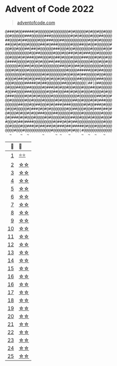 # Advent of Code 2022
> [adventofcode.com](https://adventofcode.com/2022/)

```
@###@#@@#####@#@@@@@@#@@@@@@@#@#@@@@@#@#@@#@@#@@@
@@#@@@@@@###@@@@@@###@@@@@@@@@#@#@#@@@@#@@@##@@@@
##@@@@#@##@@@@@#@@@###@@@##@@@@@@@@@@@#@@#@#@@@@@
##@@#@#@@@#@@@@@##@#@###@@@@@@#@@@##@@#@@#@@@@@@#
@@#@@#@@@##@##@#@@@@@@###@@@#@@#@@@@@@@#@@@@@#@@#
@@@@@@@@@@@#@@##@@@@@@#@@@#@@##@#@#@###@@@#@@@@@@
@@#@@@#@#@###@@##@@@#@@##@#@@@#@@@@###@@@#@#@@#@@
@####@@@@@#@@@#@#@@@##@##@@@@@@@#@@@@@@#@@@#@@#@@
@@@@@@#@@##@#@@@#@@@@@@@@##@@#@@##@#@@@@@@@@#@@@@
@@@#@#@@@@#@@@@@@@@@@@@@@@@@#@@@@######@@#@##@@@@
@@@@@@@@#@@@@@@@@#@#@@@@@@@#@@#@@#@##@@@@@#@@#@@@
#@@@#@##@#@#@@##@@@#@#@@#@#@@@@@@##@@@@@@@###@@@@
@@@#@@@@@#####@#@##@@@@@@@##@@@#@@@@@|##|@##@@@@@
@#@@@##@@@##@@@@@#@###@#@#@@#@@#@@@#@@@##@@#@@@@@
#@@##@@@@###@@@@@@@#@@##@@@##@#@#@@#@@@#@@@@#@#@@
@###@@@@@#@#@#@#@@@@@#@@@@@@@@@@@#@@@@@@@@##@#@@#
@@#@@@@@@#@@#@@@@#@@@@@#@#@@@@@##@@#@@@#@#@###@@@
@@@@@@##@@@#@@##@@@#@#@###@###@@@@@@#@#@@###@#@@@
@#@@#@@@@@#@###@#@#@#@@@@@@@#@@##@@@#@@#@###@##@#
@#@@@#@#@@#@#@@###@@@@##@@@@@@#@@@@#@@@@@@@@#@@@@
@#@###@#@#@@@#@@@@#@#@@@@@#@@@##@@#@@@#@#@@@#@@@#
#@@@#@##@####@@@@@@@@@#@##@#@#@##@@@@@@@@@@@@#@@@
@@#@@@@#@@###@#@##@##@#@###@##@#####@#@@@#@@@#@@@
@@@@#@@@#@@@@@@@@@@@@#@@@@@@@#@#@@|#@@@@@@@@@@@@@
  ~    ~  ~      ~     ~ ~   ~     ~  ~  ~   ~   
```

|        📅 | 🌟        |
|----------:|:----------|
|  [1][d01] | [⭐⭐][s01] |
|  [2][d02] | [☆☆][s02] |
|  [3][d03] | [☆☆][s03] |
|  [4][d04] | [☆☆][s04] |
|  [5][d05] | [☆☆][s05] |
|  [6][d06] | [☆☆][s06] |
|  [7][d07] | [☆☆][s07] |
|  [8][d08] | [☆☆][s08] |
|  [9][d09] | [☆☆][s09] |
| [10][d10] | [☆☆][s10] |
| [11][d11] | [☆☆][s11] |
| [12][d12] | [☆☆][s12] |
| [13][d13] | [☆☆][s13] |
| [14][d14] | [☆☆][s14] |
| [15][d15] | [☆☆][s15] |
| [16][d16] | [☆☆][s16] |
| [16][d16] | [☆☆][s16] |
| [17][d17] | [☆☆][s17] |
| [18][d18] | [☆☆][s18] |
| [19][d19] | [☆☆][s19] |
| [20][d20] | [☆☆][s20] |
| [21][d21] | [☆☆][s21] |
| [22][d22] | [☆☆][s22] |
| [23][d23] | [☆☆][s23] |
| [24][d24] | [☆☆][s24] |
| [25][d25] | [☆☆][s25] |

[d01]: https://adventofcode.com/2022/day/1
[d02]: https://adventofcode.com/2022/day/2
[d03]: https://adventofcode.com/2022/day/3
[d04]: https://adventofcode.com/2022/day/4
[d05]: https://adventofcode.com/2022/day/5
[d06]: https://adventofcode.com/2022/day/6
[d07]: https://adventofcode.com/2022/day/7
[d08]: https://adventofcode.com/2022/day/8
[d09]: https://adventofcode.com/2022/day/9
[d10]: https://adventofcode.com/2022/day/10
[d11]: https://adventofcode.com/2022/day/11
[d12]: https://adventofcode.com/2022/day/12
[d13]: https://adventofcode.com/2022/day/13
[d14]: https://adventofcode.com/2022/day/14
[d15]: https://adventofcode.com/2022/day/15
[d16]: https://adventofcode.com/2022/day/16
[d16]: https://adventofcode.com/2022/day/16
[d17]: https://adventofcode.com/2022/day/17
[d18]: https://adventofcode.com/2022/day/18
[d19]: https://adventofcode.com/2022/day/19
[d20]: https://adventofcode.com/2022/day/20
[d21]: https://adventofcode.com/2022/day/21
[d22]: https://adventofcode.com/2022/day/22
[d23]: https://adventofcode.com/2022/day/23
[d24]: https://adventofcode.com/2022/day/24
[d25]: https://adventofcode.com/2022/day/25

[s01]: src/main/kotlin/Day01.kt
[s02]: src/main/kotlin/Day02.kt
[s03]: src/main/kotlin/Day03.kt
[s04]: src/main/kotlin/Day04.kt
[s05]: src/main/kotlin/Day05.kt
[s06]: src/main/kotlin/Day06.kt
[s07]: src/main/kotlin/Day07.kt
[s08]: src/main/kotlin/Day08.kt
[s09]: src/main/kotlin/Day09.kt
[s10]: src/main/kotlin/Day10.kt
[s11]: src/main/kotlin/Day11.kt
[s12]: src/main/kotlin/Day12.kt
[s13]: src/main/kotlin/Day13.kt
[s14]: src/main/kotlin/Day14.kt
[s15]: src/main/kotlin/Day15.kt
[s16]: src/main/kotlin/Day16.kt
[s16]: src/main/kotlin/Day16.kt
[s17]: src/main/kotlin/Day17.kt
[s18]: src/main/kotlin/Day18.kt
[s19]: src/main/kotlin/Day19.kt
[s20]: src/main/kotlin/Day20.kt
[s21]: src/main/kotlin/Day21.kt
[s22]: src/main/kotlin/Day22.kt
[s23]: src/main/kotlin/Day23.kt
[s24]: src/main/kotlin/Day24.kt
[s25]: src/main/kotlin/Day25.kt
